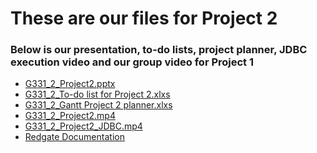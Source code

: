 # These are our files for Project 2
### Below is our presentation, to-do lists, project planner, JDBC execution video and our group video for Project 1

- <a href="https://cuny-my.sharepoint.com/:p:/g/personal/evnul_hossain70_qmail_cuny_edu/EYS0WUOIVbhDkA13agyHujMBCRjkw-7suDX99tJxGliQlA?e=KOjw1M " rel="noopener noreferrer" target="_blank">G331_2_Project2.pptx</a>
- <a href="https://cuny-my.sharepoint.com/:x:/g/personal/evnul_hossain70_qmail_cuny_edu/ERBpaWS6ZZdLo9cvBS73SdsB6frdcgvrWHGw6C3O1v2stA?e=vu4kdQ" rel="noopener noreferrer" target="_blank">G331_2_To-do list for Project 2.xlxs</a>
- <a href="https://cuny-my.sharepoint.com/:x:/g/personal/evnul_hossain70_qmail_cuny_edu/EQapoc_NaJNMr2TkWwhw08IB1ZNWk4NtFPvuUFfWUEn-vg?e=eZjMO2" rel="noopener noreferrer" target="_blank">G331_2_Gantt Project 2 planner.xlxs</a>
- <a href="https://cuny-my.sharepoint.com/:x:/g/personal/evnul_hossain70_qmail_cuny_edu/EQapoc_NaJNMr2TkWwhw08IB1ZNWk4NtFPvuUFfWUEn-vg?e=eZjMO2" rel="noopener noreferrer" target="_blank">G331_2_Project2.mp4</a>
- <a href="https://cuny-my.sharepoint.com/:x:/g/personal/evnul_hossain70_qmail_cuny_edu/EQapoc_NaJNMr2TkWwhw08IB1ZNWk4NtFPvuUFfWUEn-vg?e=eZjMO2" rel="noopener noreferrer" target="_blank">G331_2_Project2_JDBC.mp4</a>
- <a href="https://drive.google.com/file/d/189lmhmUN1jktZzZXsyMpGdZKDjq4sw3n/view?usp=sharing" target="_blank">Redgate Documentation</a>

